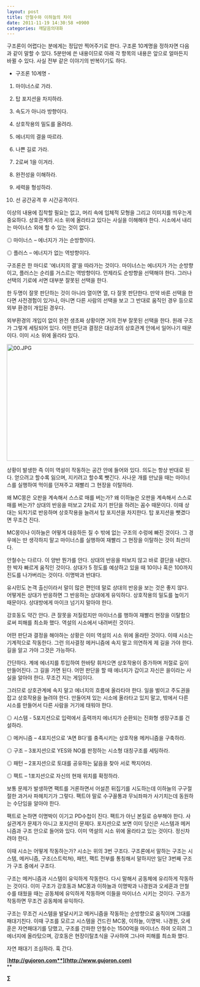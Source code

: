 ```yaml
---
layout: post
title: 안철수와 이하늘의 차이
date: 2011-11-19 14:30:58 +0900
categories: 깨달음의대화
---
```

구조론이 어렵다는 분에게는 정답만 찍어주기로 한다. 구조론 10계명을 정하자면 다음과 같이 말할 수 있다. 5분만에 쓴 내용이므로 아래 각 항목의 내용은 앞으로 얼마든지 바뀔 수 있다. 사실 전부 같은 이야기의 반복이기도 하다. 

- 구조론 10계명 - 

1) 마이너스로 가라. 

  
2) 탑 포지션을 차지하라.   
3) 속도가 아니라 방향이다.   
4) 상호작용의 밀도를 올려라.   
5) 에너지의 결을 따르라.   
6) 나쁜 길로 가라.   
7) 2로써 1을 이겨라.   
8) 완전성을 이해하라.   
9) 세력을 형성하라.   
10) 선 공간공격 후 시간공격이다. 

이상의 내용에 집착할 필요는 없고, 머리 속에 입체적 모형을 그리고 이미지를 띄우는게 중요하다. 상호관계의 시소 위에 올라타고 있다는 사실을 이해해야 한다. 시소에서 내리는 마이너스 외에 할 수 있는 것이 없다. 

◎ 마이너스 – 에너지가 가는 순방향이다.

  
◎ 플러스 – 에너지가 없는 역방향이다. 

구조론은 한 마디로 '에너지의 결'을 따라가는 것이다. 마이너스는 에너지가 가는 순방향이고, 플러스는 순리를 거스르는 역방향이다. 언제라도 순방향을 선택해야 한다. 그러나 선택의 기로에 서면 대부분 잘못된 선택을 한다. 

한 두명이 잘못 판단하는 것이 아니라 열이면 열, 다 잘못 판단한다. 만약 바른 선택을 한다면 사전경험이 있거나, 아니면 다른 사람의 선택을 보고 그 반대로 움직인 경우 등으로 외부 환경이 개입된 경우다. 



외부환경의 개입이 없이 완전 생초짜 상황이면 거의 전부 잘못된 선택을 한다. 원래 구조가 그렇게 세팅되어 있다. 어떤 판단과 결정은 대상과의 상호관계 안에서 일어나기 때문이다. 이미 시소 위에 올라타 있다.



  


 <img alt="00.JPG" src="assets/attach/images/198/338/210/00.JPG" width="599" height="314" />

  
상황이 발생한 즉 이미 역설이 작동하는 공간 안에 들어와 있다. 의도는 항상 반대로 된다. 얻으려고 할수록 잃으며, 지키려고 할수록 뺏긴다. 사나운 개를 만났을 때는 마이너스를 실행하여 먹이를 던져주고 재빨리 그 현장을 이탈하라. 

왜 MC몽은 오판을 계속해서 스스로 매를 버는가? 왜 이하늘은 오판을 계속해서 스스로 매를 버는가? 상대의 반응을 떠보고 2차로 자기 판단을 하려는 꼼수 때문이다. 이때 상대는 되치기로 반응하며 상호작용을 늘려서 탑 포지션을 차지한다. 탑 포지션을 뺏겼다면 무조건 진다. 

MC몽이나 이하늘은 어떻게 대응하든 질 수 밖에 없는 구조의 수렁에 빠진 것이다. 그 경우에는 딴 생각하지 말고 마이너스를 실행하여 재빨리 그 현장을 이탈하는 것이 최선이다. 

안철수는 다르다. 이 양반 뭔가를 안다. 상대의 반응을 떠보지 않고 바로 결단을 내렸다. 한 박자 빠르게 움직인 것이다. 상대가 5 정도를 예상하고 있을 때 10이나 혹은 100까지 진도를 나가버리는 것이다. 이명박과 반대다. 

유시민도 논객 출신이라서 말이 많은 편인데 말로 상대의 반응을 보는 것은 좋지 않다. 어떻게든 상대가 반응하면 그 반응하는 상대에게 유익하다. 상호작용의 밀도를 높이기 때문이다. 상대방에게 마이크 넘기지 말아야 한다. 

강호동도 약간 안다. 큰 잘못을 저질렀지만 마이너스를 행하여 재빨리 현장을 이탈함으로써 피해를 최소화 했다. 역설의 시소에서 내려버린 것이다. 

어떤 판단과 결정을 해야하는 상황은 이미 역설의 시소 위에 올라탄 것이다. 이때 시소는 기계적으로 작동한다. 그런 의사결정 메커니즘에 속지 말고 의연하게 제 길을 가야 한다. 길을 알고 가야 그것은 가능하다. 

간단하다. 계에 에너지를 투입하여 한바탕 휘저으면 상호작용이 증가하며 저절로 길이 만들어진다. 그 길을 가면 된다. 어떤 판단을 할 때 에너지가 갑이고 자신은 을이라는 사실을 알아야 한다. 무조건 지는 게임이다. 

그러므로 상호관계에 속지 말고 에너지의 흐름에 올라타야 한다. 일을 벌이고 주도권을 잡고 상호작용을 늘려야 한다. 만들어져 있는 시소에 올라타고 있지 말고, 밖에서 다른 시소를 만들어서 다른 사람을 거기에 태워야 한다. 

◎ 시스템 - 5포지션으로 입력에서 출력까지 에너지가 순환되는 진화형 생장구조를 건설하라. 

◎ 메커니즘 – 4포지션으로 ‘A면 B다’를 충족시키는 상호작용 메커니즘을 구축하라. 

◎ 구조 – 3포지션으로 YES와 NO를 판정하는 시소형 대칭구조를 세팅하라. 

◎ 패턴 – 2포지션으로 토대를 공유하는 닮음을 찾아 서로 짝지어라. 

◎ 팩트 – 1포지션으로 자신의 현재 위치를 확정하라. 

보통 문제가 발생하면 팩트를 거론하면서 어설픈 뒤집기를 시도하는데 이하늘의 구구절절한 과거사 파헤치기가 그렇다. 팩트야 말로 수구꼴통과 무뇌좌파가 사기치는데 동원하는 수단임을 알아야 한다. 

팩트로 논하면 이명박이 이기고 PD수첩이 진다. 팩트가 아닌 본질로 승부해야 한다. 사실관계가 문제가 아니고 포지션이 문제다. 포지션으로 보면 이미 당신은 시스템과 메커니즘과 구조 안으로 들어와 있다. 이미 역설의 시소 위에 올라타고 있는 것이다. 정신차려야 한다. 

이때 시소는 어떻게 작동하는가? 시소는 위의 3번 구조다. 구조론에서 말하는 구조는 시스템, 메커니즘, 구조(스트럭쳐), 패턴, 팩트 전부를 통칭해서 말하지만 일단 3번째 구조가 구조 중에서 구조다. 

구조는 메커니즘과 시스템이 유익하게 작동한다. 다시 말해서 공동체에 유리하게 작동하는 것이다. 이미 구조가 강호동과 MC몽과 이하늘과 이명박과 나경원과 오세훈과 안철수를 태웠을 때는 공동체에 유익하게 작동하며 이들을 마이너스 시키는 것이다. 구조가 작동하면 무조건 공동체에 유익하다. 

구조는 무조건 시스템을 발달시키고 메커니즘을 작동하는 순방향으로 움직이며 그대를 패대기친다. 이때 구조를 모르고 시스템을 건드린 MC몽, 이하늘, 이명박. 나경원, 오세훈은 자연패대기를 당했고, 구조를 간파한 안철수는 1500억을 마이너스 하여 오히려 그 에너지에 올라탔으며, 강호동은 현장이탈초식을 구사하여 그나마 피해를 최소화 했다. 

자연 패대기 조심하라. 훅 간다. 






  




[**http://gujoron.com**](http://www.gujoron.com)**  
** 

**∑**

